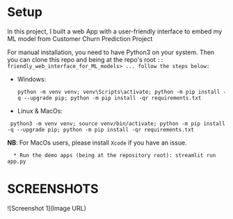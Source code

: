# Setup



In this project, I built a web App with a user-friendly interface to embed my ML model from Customer Churn Prediction Project


For manual installation, you need to have Python3 on your system. Then you can clone this repo and being at the repo's root `:: friendly_web_interface_for_ML_models> ... follow the steps below:
`
* Windows:

  `python -m venv venv; venv\Scripts\activate; python -m pip install -q --upgrade pip; python -m pip install -qr requirements.txt ` 
  
  
* Linux & MacOs:

 ` python3 -m venv venv; source venv/bin/activate; python -m pip install -q --upgrade pip; python -m pip install -qr requirements.txt`  
  
**NB**: For MacOs users, please install `Xcode` if you have an issue.

      * Run the demo apps (being at the repository root): streamlit run app.py

# SCREENSHOTS

![Screenshot 1](Image URL)
